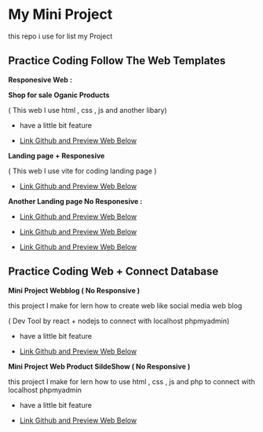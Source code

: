 
# My Mini Project

this repo i use for list my Project 











## Practice Coding Follow The Web Templates

**Responesive Web :**


**Shop for sale Oganic Products**

( This web I use html , css , js and another libary)

- have a little bit feature

- [Link Github and Preview Web Below](https://github.com/UmmarinKasampong/oganic-shop)

**Landing page + Responesive**

( This web I use vite for coding landing page )

- [Link Github and Preview Web Below](https://github.com/UmmarinKasampong/web-template-new-3)




**Another Landing page No Responesive  :**



- [Link Github and Preview Web Below](https://github.com/UmmarinKasampong/web-template-1)

- [Link Github and Preview Web Below](https://github.com/UmmarinKasampong/web-template-2)

- [Link Github and Preview Web Below](https://github.com/UmmarinKasampong/web-template-4)



## Practice Coding Web  + Connect Database

 

**Mini Project Webblog ( No Responsive )**

this project I make for lern how to create web like social media web blog 

( Dev Tool by react + nodejs to connect with localhost  phpmyadmin)

- have a little bit feature

- [Link Github and Preview Web Below](https://github.com/UmmarinKasampong/mini-project-web-blog)


**Mini Project Web Product SildeShow ( No Responsive )**

this project I make for lern how to use html , css , js and php to connect with localhost phpmyadmin

- have a little bit feature

- [Link Github and Preview Web Below](https://github.com/UmmarinKasampong/mini-project-web-landingpage-1)



